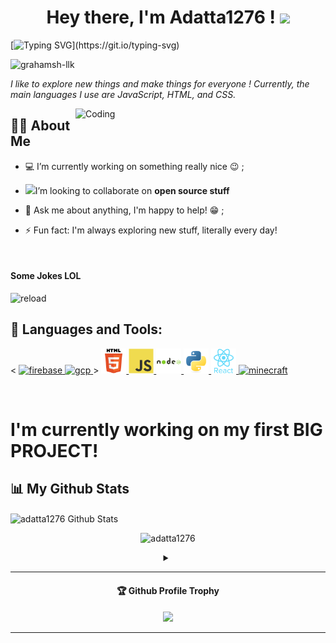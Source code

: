<h1 align="center">Hey there, I'm Adatta1276 ! <img src="https://media.giphy.com/media/hvRJCLFzcasrR4ia7z/giphy.gif" width="30px"></h1>

[![Typing SVG](https://readme-typing-svg.herokuapp.com?color=0D0BF7&lines=I'm+a+beginner+coder+who+loves+to;explore+new+stuff+!)](https://git.io/typing-svg)
<p align="left"> <img src="https://komarev.com/ghpvc/?username=adatta1276&label=Profile%20views&color=0e75b6&style=flat" alt="grahamsh-llk" /> </p>


*I like to explore new things and make things for everyone ! Currently, the main languages I use are JavaScript, HTML, and CSS.*



<img align="right" alt="Coding" width="400" src="https://github.com/Ayushparikh-code/Ayushparikh-code/blob/main/coding-freak%20(1).gif">

## 🙋‍♂️ About Me
- 💻 I’m currently working on something really nice :wink: ;

- <img src="https://github.com/rajput2107/rajput2107/blob/master/Assets/Handshake.gif" width="40px">I’m looking to collaborate on **open source stuff**

- 💬 Ask me about anything, I'm happy to help! 😁 ;

- ⚡ Fun fact: I'm always exploring new stuff, literally every day!


<br>

 <h4>Some Jokes LOL</h4>

<img src="https://readme-jokes.vercel.app/api" alt="reload"></img>


## 🚀 Languages and Tools:
<p align="centre"> < <a href="https://firebase.google.com/" target="_blank"> <img src="https://www.vectorlogo.zone/logos/firebase/firebase-icon.svg" alt="firebase" width="40" height="40"/> </a> <a href="https://cloud.google.com" target="_blank"> <img src="https://www.vectorlogo.zone/logos/google_cloud/google_cloud-icon.svg" alt="gcp" width="40" height="40"/> </a> > <a href="https://www.w3.org/html/" target="_blank"> <img src="https://raw.githubusercontent.com/devicons/devicon/master/icons/html5/html5-original-wordmark.svg" alt="html5" width="40" height="40"/> </a> <a href="https://developer.mozilla.org/en-US/docs/Web/JavaScript" target="_blank"> <img src="https://raw.githubusercontent.com/devicons/devicon/master/icons/javascript/javascript-original.svg" alt="javascript" width="40" height="40"/> </a>  <a href="https://nodejs.org" target="_blank"> <img src="https://raw.githubusercontent.com/devicons/devicon/master/icons/nodejs/nodejs-original-wordmark.svg" alt="nodejs" width="40" height="40"/> </a>  <a href="https://www.python.org" target="_blank"> <img src="https://raw.githubusercontent.com/devicons/devicon/master/icons/python/python-original.svg" alt="python" width="40" height="40"/> </a> <a href="https://reactjs.org/" target="_blank"> <img src="https://raw.githubusercontent.com/devicons/devicon/master/icons/react/react-original-wordmark.svg" alt="react" width="40" height="40"/> </a>  <a href="https://minecraft.net" target="_blank"> <img src="https://www.vectorlogo.zone/logos/minecraft/minecraft-icon.svg" alt="minecraft" width="40" height="40"/> </a> </p>
<br>

# I'm currently working on my first BIG PROJECT! 


## 📊 My Github Stats
<img align="center" alt="adatta1276 Github Stats" src="https://github-readme-stats.vercel.app/api?username=adatta1276&show_icons=true&hide_border=true&theme=dracula&background=000" />
 

 
<p align="center"><img src="https://github-readme-streak-stats.herokuapp.com?user=adatta1276&theme=dracula&background=000&ring=FFF&dates=FFFFFFFF&currStreakLabel=FC5C7D&hide_border=true&fire=D4431D&" alt="adatta1276" /></p>
<details> <summary align="center"> </samp></summary><b>Note:</b>My Programming languages is only a metric of the languages my public code consists of, and it doesn't reflect my experience or skill level.</details>

---

<div align="center">
  <h4>🏆 Github Profile Trophy</h4>
  <a href="https://github.com/ryo-ma/github-profile-trophy">
    <img src="https://github-profile-trophy.vercel.app/?username=adatta1276&column=7"/>
  </a>
</div>


---
<!---
[![Adatta1276's github activity graph](https://activity-graph.herokuapp.com/graph?username=adatta12766&theme=dracula&area=true)](https://github.com/adatta1276)
<br>


